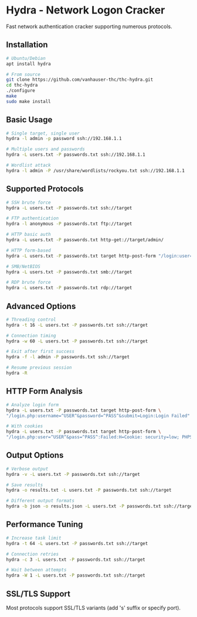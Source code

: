 # Hydra - Network Logon Cracker

Fast network authentication cracker supporting numerous protocols.

## Installation

```bash
# Ubuntu/Debian
apt install hydra

# From source
git clone https://github.com/vanhauser-thc/thc-hydra.git
cd thc-hydra
./configure
make
sudo make install
```

## Basic Usage

```bash
# Single target, single user
hydra -l admin -p password ssh://192.168.1.1

# Multiple users and passwords
hydra -L users.txt -P passwords.txt ssh://192.168.1.1

# Wordlist attack
hydra -l admin -P /usr/share/wordlists/rockyou.txt ssh://192.168.1.1
```

## Supported Protocols

```bash
# SSH brute force
hydra -L users.txt -P passwords.txt ssh://target

# FTP authentication
hydra -l anonymous -P passwords.txt ftp://target

# HTTP basic auth
hydra -L users.txt -P passwords.txt http-get://target/admin/

# HTTP form-based
hydra -L users.txt -P passwords.txt target http-post-form "/login:user=^USER^&pass=^PASS^:Invalid"

# SMB/NetBIOS
hydra -L users.txt -P passwords.txt smb://target

# RDP brute force
hydra -L users.txt -P passwords.txt rdp://target
```

## Advanced Options

```bash
# Threading control
hydra -t 16 -L users.txt -P passwords.txt ssh://target

# Connection timing
hydra -w 60 -L users.txt -P passwords.txt ssh://target

# Exit after first success
hydra -f -l admin -P passwords.txt ssh://target

# Resume previous session
hydra -R
```

## HTTP Form Analysis

```bash
# Analyze login form
hydra -L users.txt -P passwords.txt target http-post-form \
"/login.php:username=^USER^&password=^PASS^&submit=Login:Login Failed"

# With cookies
hydra -L users.txt -P passwords.txt target http-post-form \
"/login.php:user=^USER^&pass=^PASS^:Failed:H=Cookie: security=low; PHPSESSID=abc123"
```

## Output Options

```bash
# Verbose output
hydra -v -L users.txt -P passwords.txt ssh://target

# Save results
hydra -o results.txt -L users.txt -P passwords.txt ssh://target

# Different output formats
hydra -b json -o results.json -L users.txt -P passwords.txt ssh://target
```

## Performance Tuning

```bash
# Increase task limit
hydra -t 64 -L users.txt -P passwords.txt ssh://target

# Connection retries
hydra -c 3 -L users.txt -P passwords.txt ssh://target

# Wait between attempts
hydra -W 1 -L users.txt -P passwords.txt ssh://target
```

## SSL/TLS Support

Most protocols support SSL/TLS variants (add 's' suffix or specify port).
